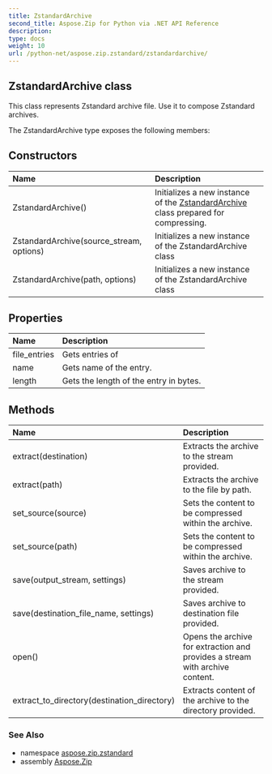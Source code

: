 ```yaml
---
title: ZstandardArchive
second_title: Aspose.Zip for Python via .NET API Reference
description: 
type: docs
weight: 10
url: /python-net/aspose.zip.zstandard/zstandardarchive/
---
```


## ZstandardArchive class

This class represents Zstandard archive file. Use it to compose Zstandard archives.

The ZstandardArchive type exposes the following members:
## Constructors
| Name | Description |
| :- | :- |
|ZstandardArchive()|Initializes a new instance of the [ZstandardArchive](/zip/python-net/aspose.zip.zstandard/zstandardarchive/) class prepared for compressing.|
|ZstandardArchive(source_stream, options)|Initializes a new instance of the ZstandardArchive class|
|ZstandardArchive(path, options)|Initializes a new instance of the ZstandardArchive class|
## Properties
| Name | Description |
| :- | :- |
|file_entries|Gets entries of|
|name|Gets name of the entry.|
|length|Gets the length of the entry in bytes.|
## Methods
| Name | Description |
| :- | :- |
|extract(destination)|Extracts the archive to the stream provided.|
|extract(path)|Extracts the archive to the file by path.|
|set_source(source)|Sets the content to be compressed within the archive.|
|set_source(path)|Sets the content to be compressed within the archive.|
|save(output_stream, settings)|Saves archive to the stream provided.|
|save(destination_file_name, settings)|Saves archive to destination file provided.|
|open()|Opens the archive for extraction and provides a stream with archive content.|
|extract_to_directory(destination_directory)|Extracts content of the archive to the directory provided.|

### See Also

* namespace [aspose.zip.zstandard](/zip/python-net/aspose.zip.zstandard/)
* assembly [Aspose.Zip](/zip/python-net/)

